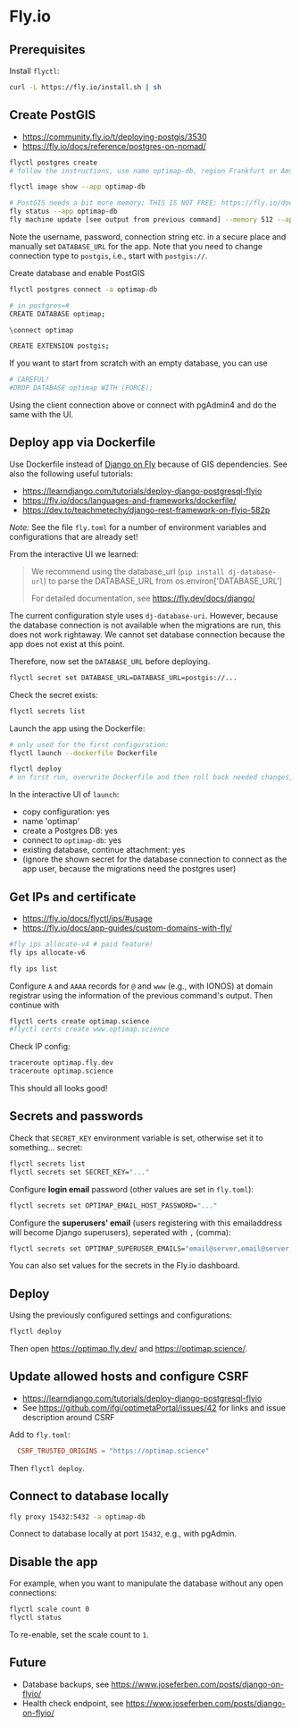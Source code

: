 # Fly.io

## Prerequisites

Install `flyctl`:

```bash
curl -L https://fly.io/install.sh | sh
```

## Create PostGIS

- <https://community.fly.io/t/deploying-postgis/3530>
- <https://fly.io/docs/reference/postgres-on-nomad/>

```bash
flyctl postgres create
# follow the instructions, use name optimap-db, region Frankfurt or Amsterdam, configuration "Development", do not scale to 0

flyctl image show --app optimap-db

# PostGIS needs a bit more memory; THIS IS NOT FREE: https://fly.io/docs/about/pricing/?utm_campaign=oom-notification&utm_medium=email&utm_source=flyio#virtual-machines
fly status --app optimap-db
fly machine update [see output from previous command] --memory 512 --app optimap-db
```

Note the username, password, connection string etc. in a secure place and manually set `DATABASE_URL` for the app.
Note that you need to change connection type to `postgis`, i.e., start with `postgis://`.

Create database and enable PostGIS

```bash
flyctl postgres connect -a optimap-db

# in postgres=# 
CREATE DATABASE optimap;

\connect optimap

CREATE EXTENSION postgis;
```

If you want to start from scratch with an empty database, you can use

```bash
# CAREFUL!
#DROP DATABASE optimap WITH (FORCE);
```

Using the client connection above or connect with pgAdmin4 and do the same with the UI.

## Deploy app via Dockerfile

Use Dockerfile instead of [Django on Fly](https://fly.io/docs/django/) because of GIS dependencies.
See also the following useful tutorials:

- <https://learndjango.com/tutorials/deploy-django-postgresql-flyio>
- <https://fly.io/docs/languages-and-frameworks/dockerfile/>
- <https://dev.to/teachmetechy/django-rest-framework-on-flyio-582p>

_Note:_ See the file `fly.toml` for a number of environment variables and configurations that are already set!

From the interactive UI we learned:

> We recommend using the database_url (`pip install dj-database-url`) to parse the DATABASE_URL from os.environ['DATABASE_URL']
>
> For detailed documentation, see <https://fly.dev/docs/django/>

The current configuration style uses `dj-database-uri`.
However, because the database connection is not available when the migrations are run, this does not work rightaway.
We cannot set database connection because the app does not exist at this point.

Therefore, now set the `DATABASE_URL` before deploying.

```bash
flyctl secret set DATABASE_URL=DATABASE_URL=postgis://...
```

Check the secret exists:

```bash
flyctl secrets list
```

Launch the app using the Dockerfile:

```bash
# only used for the first configuration:
flyctl launch --dockerfile Dockerfile

flyctl deploy
# on first run, overwrite Dockerfile and then roll back needed changes, otherwise error
```

In the interactive UI of `launch`:

- copy configuration: yes
- name 'optimap'
- create a Postgres DB: yes
- connect to `optimap-db`: yes
- existing database, continue attachment: yes
- (ignore the shown secret for the database connection to connect as the app user, because the migrations need the postgres user)

## Get IPs and certificate

- <https://fly.io/docs/flyctl/ips/#usage>
- <https://fly.io/docs/app-guides/custom-domains-with-fly/>

```bash
#fly ips allocate-v4 # paid feature!
fly ips allocate-v6
```

```bash
fly ips list
```

Configure `A` and `AAAA` records for `@` and `www` (e.g., with IONOS) at domain registrar using the information of the previous command's output.
Then continue with

```bash
flyctl certs create optimap.science
#flyctl certs create www.optimap.science
```

Check IP config:

```bash
traceroute optimap.fly.dev
traceroute optimap.science
```

This should all looks good!

## Secrets and passwords

Check that `SECRET_KEY` environment variable is set, otherwise set it to something... secret:

```bash
flyctl secrets list
flyctl secrets set SECRET_KEY="..."
```

Configure **login email** password (other values are set in `fly.toml`):

```bash
flyctl secrets set OPTIMAP_EMAIL_HOST_PASSWORD="..."
```

Configure the **superusers' email** (users registering with this emailaddress will become Django superusers), seperated with `,` (comma):

```bash
flyctl secrets set OPTIMAP_SUPERUSER_EMAILS="email@server,email@server,..."
```

You can also set values for the secrets in the Fly.io dashboard.

## Deploy

Using the previously configured settings and configurations:

```bash
flyctl deploy
```

Then open <https://optimap.fly.dev/> and <https://optimap.science/>.

## Update allowed hosts and configure CSRF

- <https://learndjango.com/tutorials/deploy-django-postgresql-flyio>
- See <https://github.com/ifgi/optimetaPortal/issues/42> for links and issue description around CSRF

Add to `fly.toml`:

```toml
  CSRF_TRUSTED_ORIGINS = "https://optimap.science"
```

Then `flyctl deploy`.

## Connect to database locally

```bash
fly proxy 15432:5432 -a optimap-db
```

Connect to database locally at port `15432`, e.g., with pgAdmin.

## Disable the app

For example, when you want to manipulate the database without any open connections:

```bash
flyctl scale count 0
flyctl status
```

To re-enable, set the scale count to `1`.

## Future

- Database backups, see <https://www.joseferben.com/posts/django-on-flyio/>
- Health check endpoint, see <https://www.joseferben.com/posts/django-on-flyio/>
